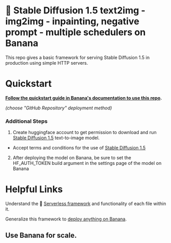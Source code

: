 # 🍌 Stable Diffusion 1.5 text2img - img2img - inpainting, negative prompt - multiple schedulers on Banana

This repo gives a basic framework for serving Stable Diffusion 1.5 in production using simple HTTP servers.

# Quickstart

**[Follow the quickstart guide in Banana's documentation to use this repo](https://docs.banana.dev/banana-docs/quickstart).**

_(choose "GitHub Repository" deployment method)_

### Additional Steps

1. Create huggingface account to get permission to download and run [Stable Diffusion 1.5](https://huggingface.co/runwayml/stable-diffusion-v1-5) text-to-image model.

- Accept terms and conditions for the use of [Stable Diffusion 1.5](https://huggingface.co/runwayml/stable-diffusion-v1-5)

2. After deploying the model on Banana, be sure to set the HF_AUTH_TOKEN build argument in the settings page of the model on Banana

# Helpful Links

Understand the 🍌 [Serverless framework](https://docs.banana.dev/banana-docs/core-concepts/inference-server/serverless-framework) and functionality of each file within it.

Generalize this framework to [deploy anything on Banana](https://docs.banana.dev/banana-docs/resources/how-to-serve-anything-on-banana).

## Use Banana for scale.
